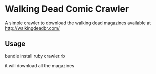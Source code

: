 # Walking Dead Comic Crawler
A simple crawler to download the walking dead magazines available at http://walkingdeadbr.com/
 
## Usage
  bundle install
  ruby crawler.rb

it will download all the magazines


